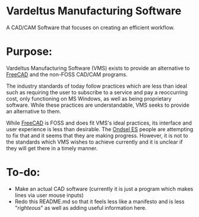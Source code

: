 # Vardeltus Manufacturing Software
A CAD/CAM Software that focuses on creating an efficient workflow.

# Purpose:
Vardeltus Manufacturing Software (VMS) exists to provide an alternative to [FreeCAD](https://www.freecad.org/) and the non-FOSS CAD/CAM programs.

The industry standards of today follow practices which are less than ideal such as requiring the user to subscribe to a service and pay a reoccurring cost, only functioning on MS Windows, as well as being proprietary software. While these practices are understandable, VMS seeks to provide an alternative to them.

While [FreeCAD](https://www.freecad.org/) is FOSS and does fit VMS's ideal practices, its interface and user experience is less than desirable. The [Ondsel ES](https://ondsel.com/) people are attempting to fix that and it seems that they are making progress. However, it is not to the standards which VMS wishes to achieve currently and it is unclear if they will get there in a timely manner.

# To-do:
- Make an actual CAD software (currently it is just a program which makes lines via user mouse inputs)
- Redo this README.md so that it feels less like a manifesto and is less "*righteous*" as well as adding useful information here.
